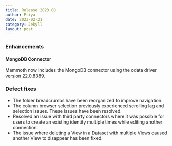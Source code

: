 ```yaml
---
title: Release 2023.08
author: Priya
date: 2023-02-21
category: Jekyll
layout: post
---
```


### Enhancements

#### MongoDB Connector
Mammoth now includes the MongoDB connector using the cdata driver version 22.0.8389.

### Defect fixes

* The folder breadcrumbs have been reorganized to improve navigation.
* The column browser selection previously experienced scrolling lag and selection issues. These issues have been resolved.
* Resolved an issue with third party connectors where it was possible for users to create an existing identity multiple times while editing another connection.
* The issue where deleting a View in a Dataset with multiple Views caused another View to disappear has been fixed.
